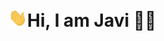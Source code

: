 # <img src="https://raw.githubusercontent.com/ABSphreak/ABSphreak/master/gifs/Hi.gif" width="30px">Hi, I am Javi 👨‍💻 

<!--
**javinoto/javinoto** is a ✨ _special_ ✨ repository because its `README.md` (this file) appears on your GitHub profile.

Here are some ideas to get you started:

- 🔭 I’m currently working on ...
- 🌱 I’m currently learning ...
- 👯 I’m looking to collaborate on ...
- 🤔 I’m looking for help with ...
- 💬 Ask me about ...
- 📫 How to reach me: ...
- 😄 Pronouns: ...
- ⚡ Fun fact: ...
-->
